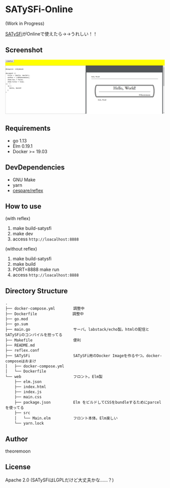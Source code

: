 # SATySFi-Online
(Work in Progress)

[SATySFi](https://github.com/gfngfn/SATySFi)がOnlineで使えたら→→うれしい！！

## Screenshot

![](docs/screenshot.png)

## Requirements

- go 1.13
- Elm 0.19.1
- Docker >= 19.03

## DevDependencies

- GNU Make
- yarn
- [cespare/reflex](https://github.com/cespare/reflex)

## How to use

(with reflex)

1. make build-satysfi
2. make dev
3. access `http://loacalhost:8888`

(without reflex)
1. make build-satysfi
2. make build
3. PORT=8888 make run
4. access `http://loacalhost:8888`


## Directory Structure

```
.
├── docker-compose.yml        調整中
├── Dockerfile              　調整中
├── go.mod
├── go.sum
├── main.go                   サーバ。labstack/echo製。htmlの配信とSATySFiのコンパイルを担ってる
├── Makefile                  便利
├── README.md
├── reflex.conf
├── SATySFi                   SATySFi用のDocker Imageを作るやつ。docker-composeはおまけ
│   ├── docker-compose.yml
│   └── Dockerfile
└── web                       フロント。Elm製
    ├── elm.json
    ├── index.html
    ├── index.js
    ├── main.css
    ├── package.json          Elm をビルドしてCSSをbundleするためにparcelを使ってる
    ├── src
    │   └── Main.elm          フロント本体。Elm楽しい
    └── yarn.lock
```


## Author

theoremoon

## License

Apache 2.0 (SATySFiはLGPLだけど大丈夫かな……？)

